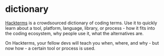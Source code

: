 # dictionary
[Hackterms](https://www.hackterms.com) is a crowdsourced dictionary of coding terms. Use it to quickly learn about a tool, platform, language, library, or process - how it fits into the coding ecosystem, why people use it, what the alternatives are.

On Hackterms, your fellow devs will teach you when, where, and why - but now how - a certain tool or process is used.
